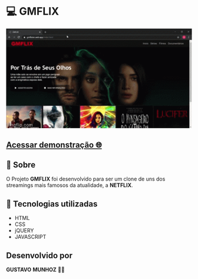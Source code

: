 # 💻 **GMFLIX**  

   <img src="./public/img/gif.gif" width = 1200px> 

 <h2> 
  <a href="https://gmflixtec.web.app/" target="_blank">Acessar demonstração 🌐 </a>
  

  ## 📑 Sobre 
 O Projeto **GMFLIX** foi desenvolvido para ser um clone de uns dos streamings mais famosos da atualidade, a **NETFLIX**.

## 🚀 Tecnologias utilizadas 
  - HTML
  - CSS
  - jQUERY
  - JAVASCRIPT

## Desenvolvido por 
 **GUSTAVO**  **MUNHOZ** 👨‍💻 